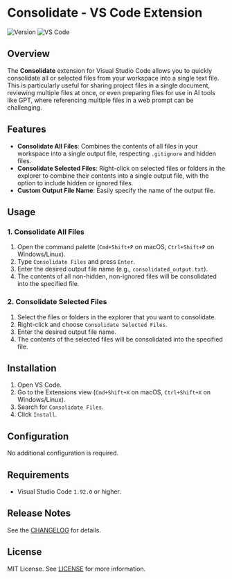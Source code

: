 # Consolidate - VS Code Extension

![Version](https://img.shields.io/badge/version-0.1.1-blue.svg)
![VS Code](https://img.shields.io/badge/VSCode-1.92.0+-blue.svg)

## Overview

The **Consolidate** extension for Visual Studio Code allows you to quickly consolidate all or selected files from your workspace into a single text file. This is particularly useful for sharing project files in a single document, reviewing multiple files at once, or even preparing files for use in AI tools like GPT, where referencing multiple files in a web prompt can be challenging.

## Features

- **Consolidate All Files**: Combines the contents of all files in your workspace into a single output file, respecting `.gitignore` and hidden files.
- **Consolidate Selected Files**: Right-click on selected files or folders in the explorer to combine their contents into a single output file, with the option to include hidden or ignored files.
- **Custom Output File Name**: Easily specify the name of the output file.

## Usage

### 1. Consolidate All Files

1. Open the command palette (`Cmd+Shift+P` on macOS, `Ctrl+Shift+P` on Windows/Linux).
2. Type `Consolidate Files` and press `Enter`.
3. Enter the desired output file name (e.g., `consolidated_output.txt`).
4. The contents of all non-hidden, non-ignored files will be consolidated into the specified file.

### 2. Consolidate Selected Files

1. Select the files or folders in the explorer that you want to consolidate.
2. Right-click and choose `Consolidate Selected Files`.
3. Enter the desired output file name.
4. The contents of the selected files will be consolidated into the specified file.

## Installation

1. Open VS Code.
2. Go to the Extensions view (`Cmd+Shift+X` on macOS, `Ctrl+Shift+X` on Windows/Linux).
3. Search for `Consolidate Files`.
4. Click `Install`.

## Configuration

No additional configuration is required.

## Requirements

- Visual Studio Code `1.92.0` or higher.

## Release Notes

See the [CHANGELOG](CHANGELOG.md) for details.

## License

MIT License. See [LICENSE](LICENSE) for more information.
